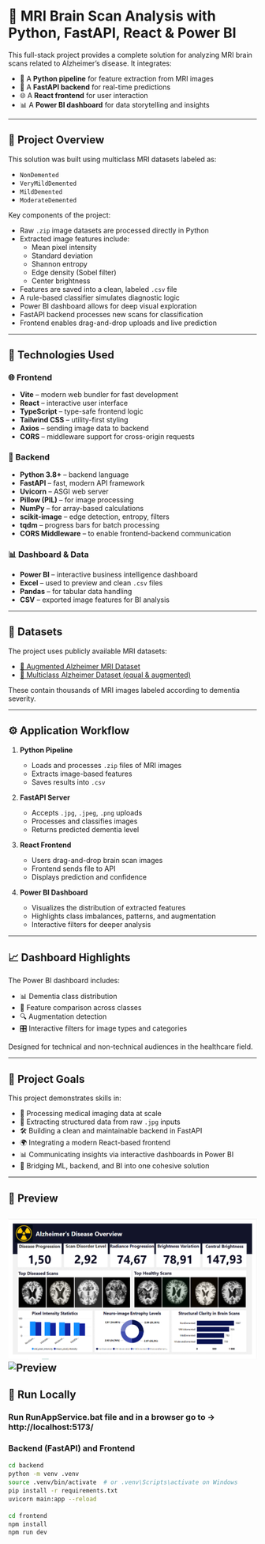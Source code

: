 # 🧠 MRI Brain Scan Analysis with Python, FastAPI, React & Power BI

This full-stack project provides a complete solution for analyzing MRI brain scans related to Alzheimer’s disease. It integrates:

- 🧮 A **Python pipeline** for feature extraction from MRI images  
- 🚀 A **FastAPI backend** for real-time predictions  
- 🌐 A **React frontend** for user interaction  
- 📊 A **Power BI dashboard** for data storytelling and insights  

---

## 📌 Project Overview

This solution was built using multiclass MRI datasets labeled as:
- `NonDemented`  
- `VeryMildDemented`  
- `MildDemented`  
- `ModerateDemented`  

Key components of the project:

- Raw `.zip` image datasets are processed directly in Python
- Extracted image features include:
  - Mean pixel intensity  
  - Standard deviation  
  - Shannon entropy  
  - Edge density (Sobel filter)  
  - Center brightness  
- Features are saved into a clean, labeled `.csv` file
- A rule-based classifier simulates diagnostic logic
- Power BI dashboard allows for deep visual exploration
- FastAPI backend processes new scans for classification
- Frontend enables drag-and-drop uploads and live prediction

---

## 🧪 Technologies Used

### 🌐 Frontend
- **Vite** – modern web bundler for fast development  
- **React** – interactive user interface  
- **TypeScript** – type-safe frontend logic  
- **Tailwind CSS** – utility-first styling  
- **Axios** – sending image data to backend  
- **CORS** – middleware support for cross-origin requests  

### 🧪 Backend
- **Python 3.8+** – backend language  
- **FastAPI** – fast, modern API framework  
- **Uvicorn** – ASGI web server  
- **Pillow (PIL)** – for image processing  
- **NumPy** – for array-based calculations  
- **scikit-image** – edge detection, entropy, filters  
- **tqdm** – progress bars for batch processing  
- **CORS Middleware** – to enable frontend-backend communication  

### 📊 Dashboard & Data
- **Power BI** – interactive business intelligence dashboard  
- **Excel** – used to preview and clean `.csv` files  
- **Pandas** – for tabular data handling  
- **CSV** – exported image features for BI analysis  

---

## 📁 Datasets

The project uses publicly available MRI datasets:

- [🧠 Augmented Alzheimer MRI Dataset](https://www.kaggle.com/datasets/uraninjo/augmented-alzheimer-mri-dataset)  
- [🧠 Multiclass Alzheimer Dataset (equal & augmented)](https://www.kaggle.com/datasets/aryansinghal10/alzheimers-multiclass-dataset-equal-and-augmented)  

These contain thousands of MRI images labeled according to dementia severity.

---

## ⚙️ Application Workflow

1. **Python Pipeline**  
   - Loads and processes `.zip` files of MRI images  
   - Extracts image-based features  
   - Saves results into `.csv`  

2. **FastAPI Server**  
   - Accepts `.jpg`, `.jpeg`, `.png` uploads  
   - Processes and classifies images  
   - Returns predicted dementia level  

3. **React Frontend**  
   - Users drag-and-drop brain scan images  
   - Frontend sends file to API  
   - Displays prediction and confidence  

4. **Power BI Dashboard**  
   - Visualizes the distribution of extracted features  
   - Highlights class imbalances, patterns, and augmentation  
   - Interactive filters for deeper analysis  

---

## 📈 Dashboard Highlights

The Power BI dashboard includes:

- 📊 Dementia class distribution  
- 🧮 Feature comparison across classes  
- 🔍 Augmentation detection  
- 🎛️ Interactive filters for image types and categories  

Designed for technical and non-technical audiences in the healthcare field.

---

## 🎯 Project Goals

This project demonstrates skills in:

- 🧠 Processing medical imaging data at scale  
- 🧬 Extracting structured data from raw `.jpg` inputs  
- 🛠️ Building a clean and maintainable backend in FastAPI  
- 🌍 Integrating a modern React-based frontend  
- 📊 Communicating insights via interactive dashboards in Power BI  
- 🔗 Bridging ML, backend, and BI into one cohesive solution  

---

## 📸 Preview

![Preview](images/preview.png)
![Preview](images/previewApp.png)
---

## 🚀 Run Locally

### Run RunAppService.bat file and in a browser go to -> http://localhost:5173/

### Backend (FastAPI) and Frontend

```bash
cd backend
python -m venv .venv
source .venv/bin/activate  # or .venv\Scripts\activate on Windows
pip install -r requirements.txt
uvicorn main:app --reload

cd frontend
npm install
npm run dev

